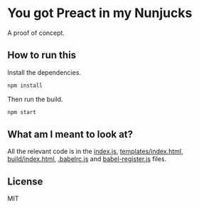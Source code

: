 # You got Preact in my Nunjucks

A proof of concept.

## How to run this

Install the dependencies.

```sh
npm install
```

Then run the build.

```sh
npm start
```

## What am I meant to look at?

All the relevant code is in the [index.js](index.js), [templates/index.html](templates/index.html), [build/index.html](build/index.html), [.babelrc.js](.babelrc.js) and [babel-register.js](babel-register.js) files.

## License

MIT